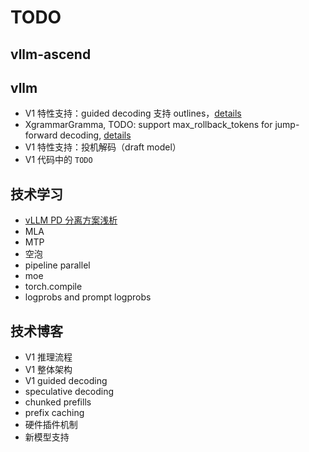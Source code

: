 # TODO

## vllm-ascend

## vllm

- V1 特性支持：guided decoding 支持 outlines，[details](https://docs.vllm.ai/en/stable/getting_started/v1_user_guide.html#features-to-be-supported)
- XgrammarGramma, TODO: support max_rollback_tokens for jump-forward decoding, [details](https://xgrammar.mlc.ai/docs/api/python/index.html#xgrammar.GrammarMatcher.find_jump_forward_string)
- V1 特性支持：投机解码（draft model）
- V1 代码中的 `TODO`

## 技术学习

- [vLLM PD 分离方案浅析](https://zhuanlan.zhihu.com/p/1889243870430201414?utm_psn=1889596220076426760)
- MLA
- MTP
- 空泡
- pipeline parallel
- moe
- torch.compile
- logprobs and prompt logprobs

## 技术博客

- V1 推理流程
- V1 整体架构
- V1 guided decoding
- speculative decoding
- chunked prefills
- prefix caching
- 硬件插件机制
- 新模型支持
